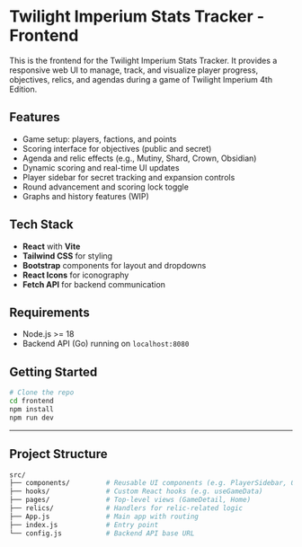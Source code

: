 # Twilight Imperium Stats Tracker - Frontend

This is the frontend for the Twilight Imperium Stats Tracker. It provides a responsive web UI to manage, track, and visualize player progress, objectives, relics, and agendas during a game of Twilight Imperium 4th Edition.

## Features
- Game setup: players, factions, and points
- Scoring interface for objectives (public and secret)
- Agenda and relic effects (e.g., Mutiny, Shard, Crown, Obsidian)
- Dynamic scoring and real-time UI updates
- Player sidebar for secret tracking and expansion controls
- Round advancement and scoring lock toggle
- Graphs and history features (WIP)

## Tech Stack
- **React** with **Vite** 
- **Tailwind CSS** for styling
- **Bootstrap** components for layout and dropdowns
- **React Icons** for iconography
- **Fetch API** for backend communication

## Requirements
- Node.js >= 18
- Backend API (Go) running on `localhost:8080` 

## Getting Started

```bash
# Clone the repo
cd frontend
npm install
npm run dev
```
---

## Project Structure
```bash
src/
├── components/         # Reusable UI components (e.g. PlayerSidebar, ObjectivesGrid)
├── hooks/              # Custom React hooks (e.g. useGameData)
├── pages/              # Top-level views (GameDetail, Home)
├── relics/             # Handlers for relic-related logic
├── App.js              # Main app with routing
├── index.js            # Entry point
└── config.js           # Backend API base URL
